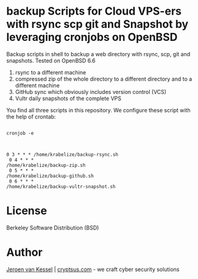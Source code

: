 # backup Scripts for Cloud VPS-ers with rsync scp git and Snapshot by leveraging cronjobs on OpenBSD
Backup scripts in shell to backup a web directory with rsync, scp, git and snapshots. Tested on OpenBSD 6.6

1) rsync to a different machine
2) compressed zip of the whole directory to a different directory and to a different machine
3) GitHub sync which obviously includes version control (VCS)
4) Vultr daily snapshots of the complete VPS 

You find all three scripts in this repository. We configure these script with the help of crontab:

<code>
cronjob -e<br>

0 3 * * * /home/krabelize/backup-rsync.sh<br>
0 4 * * * /home/krabelize/backup-zip.sh<br>
0 5 * * * /home/krabelize/backup-github.sh<br>
0 6 * * * /home/krabelize/backup-vultr-snapshot.sh
</code>
  
# License
Berkeley Software Distribution (BSD)

# Author
[Jeroen van Kessel](https://twitter.com/jeroenvkessel) | [cryptsus.com](https://cryptsus.com) - we craft cyber security solutions
